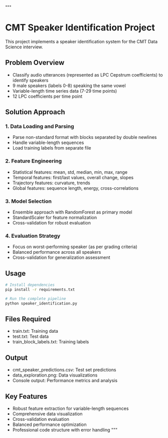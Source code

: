 """
# CMT Speaker Identification Project

This project implements a speaker identification system for the CMT Data Science interview.

## Problem Overview
- Classify audio utterances (represented as LPC Cepstrum coefficients) to identify speakers
- 9 male speakers (labels 0-8) speaking the same vowel
- Variable-length time series data (7-29 time points)
- 12 LPC coefficients per time point

## Solution Approach

### 1. Data Loading and Parsing
- Parse non-standard format with blocks separated by double newlines
- Handle variable-length sequences
- Load training labels from separate file

### 2. Feature Engineering
- Statistical features: mean, std, median, min, max, range
- Temporal features: first/last values, overall change, slopes
- Trajectory features: curvature, trends
- Global features: sequence length, energy, cross-correlations

### 3. Model Selection
- Ensemble approach with RandomForest as primary model
- StandardScaler for feature normalization
- Cross-validation for robust evaluation

### 4. Evaluation Strategy
- Focus on worst-performing speaker (as per grading criteria)
- Balanced performance across all speakers
- Cross-validation for generalization assessment

## Usage

```bash
# Install dependencies
pip install -r requirements.txt

# Run the complete pipeline
python speaker_identification.py
```

## Files Required
- train.txt: Training data
- test.txt: Test data  
- train_block_labels.txt: Training labels

## Output
- cmt_speaker_predictions.csv: Test set predictions
- data_exploration.png: Data visualizations
- Console output: Performance metrics and analysis

## Key Features
- Robust feature extraction for variable-length sequences
- Comprehensive data visualization
- Cross-validation evaluation
- Balanced performance optimization
- Professional code structure with error handling
"""